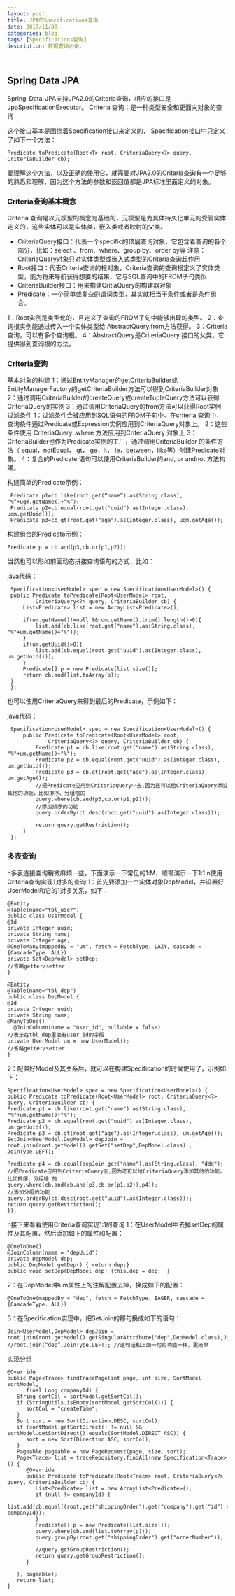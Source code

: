 ```yaml
---
layout: post
title: JPA的Specifications查询
date: 2017/11/08
categories: blog
tags: [Specifications查询]
description: 数据查询必备。

---
```

##  Spring Data JPA
Spring-Data-JPA支持JPA2.0的Criteria查询，相应的接口是JpaSpecificationExecutor。
Criteria 查询：是一种类型安全和更面向对象的查询
 
这个接口基本是围绕着Specification接口来定义的， Specification接口中只定义了如下一个方法：

    Predicate toPredicate(Root<T> root, CriteriaQuery<?> query, CriteriaBuilder cb);
 
要理解这个方法，以及正确的使用它，就需要对JPA2.0的Criteria查询有一个足够的熟悉和理解，因为这个方法的参数和返回值都是JPA标准里面定义的对象。
 
###  Criteria查询基本概念

Criteria 查询是以元模型的概念为基础的，元模型是为具体持久化单元的受管实体定义的，这些实体可以是实体类，嵌入类或者映射的父类。
* CriteriaQuery接口：代表一个specific的顶层查询对象，它包含着查询的各个部分，比如：select 、from、where、group by、order by等
注意：CriteriaQuery对象只对实体类型或嵌入式类型的Criteria查询起作用
* Root接口：代表Criteria查询的根对象，Criteria查询的查询根定义了实体类型，能为将来导航获得想要的结果，它与SQL查询中的FROM子句类似
* CriteriaBuilder接口：用来构建CritiaQuery的构建器对象
* Predicate：一个简单或复杂的谓词类型，其实就相当于条件或者是条件组合。

 1：Root实例是类型化的，且定义了查询的FROM子句中能够出现的类型。
 2：查询根实例能通过传入一个实体类型给 AbstractQuery.from方法获得。
 3：Criteria查询，可以有多个查询根。 
 4：AbstractQuery是CriteriaQuery 接口的父类，它提供得到查询根的方法。
 
 ###  Criteria查询
 
 基本对象的构建
 1：通过EntityManager的getCriteriaBuilder或EntityManagerFactory的getCriteriaBuilder方法可以得到CriteriaBuilder对象
 2：通过调用CriteriaBuilder的createQuery或createTupleQuery方法可以获得CriteriaQuery的实例
 3：通过调用CriteriaQuery的from方法可以获得Root实例
 过滤条件
 1：过滤条件会被应用到SQL语句的FROM子句中。在criteria 查询中，查询条件通过Predicate或Expression实例应用到CriteriaQuery对象上。
 2：这些条件使用 CriteriaQuery .where 方法应用到CriteriaQuery 对象上
 3：CriteriaBuilder也作为Predicate实例的工厂，通过调用CriteriaBuilder 的条件方法（ equal，notEqual， gt， ge，lt， le，between，like等）创建Predicate对象。
 4：复合的Predicate 语句可以使用CriteriaBuilder的and, or andnot 方法构建。
 
 构建简单的Predicate示例：
 
     Predicate p1=cb.like(root.get(“name”).as(String.class), “%”+uqm.getName()+“%”);
     Predicate p2=cb.equal(root.get("uuid").as(Integer.class), uqm.getUuid());
     Predicate p3=cb.gt(root.get("age").as(Integer.class), uqm.getAge());
 构建组合的Predicate示例：
 
    Predicate p = cb.and(p3,cb.or(p1,p2));
 当然也可以形如前面动态拼接查询语句的方式，比如：
 
 java代码：
 
     Specification<UserModel> spec = new Specification<UserModel>() {  
     public Predicate toPredicate(Root<UserModel> root,  
             CriteriaQuery<?> query, CriteriaBuilder cb) {  
         List<Predicate> list = new ArrayList<Predicate>();  
               
         if(um.getName()!=null && um.getName().trim().length()>0){  
             list.add(cb.like(root.get("name").as(String.class), "%"+um.getName()+"%"));  
         }  
         if(um.getUuid()>0){  
             list.add(cb.equal(root.get("uuid").as(Integer.class), um.getUuid()));  
         }  
         Predicate[] p = new Predicate[list.size()];  
         return cb.and(list.toArray(p));  
     }  
     }; 
 也可以使用CriteriaQuery来得到最后的Predicate，示例如下：
   
 java代码：
 
     Specification<UserModel> spec = new Specification<UserModel>() {  
         public Predicate toPredicate(Root<UserModel> root,  
                 CriteriaQuery<?> query, CriteriaBuilder cb) {  
             Predicate p1 = cb.like(root.get("name").as(String.class), "%"+um.getName()+"%");  
             Predicate p2 = cb.equal(root.get("uuid").as(Integer.class), um.getUuid());  
             Predicate p3 = cb.gt(root.get("age").as(Integer.class), um.getAge());  
             //把Predicate应用到CriteriaQuery中去,因为还可以给CriteriaQuery添加其他的功能，比如排序、分组啥的  
             query.where(cb.and(p3,cb.or(p1,p2)));  
             //添加排序的功能  
             query.orderBy(cb.desc(root.get("uuid").as(Integer.class)));  
               
             return query.getRestriction();  
         }  
     };   

### 多表查询
n多表连接查询稍微麻烦一些，下面演示一下常见的1:M，顺带演示一下1:1
n使用Criteria查询实现1对多的查询
1：首先要添加一个实体对象DepModel，并设置好UserModel和它的1对多关系，如下：

    @Entity
    @Table(name="tbl_user")
    public class UserModel {
    @Id
    private Integer uuid;
    private String name;
    private Integer age;
    @OneToMany(mappedBy = "um", fetch = FetchType. LAZY, cascade = {CascadeType. ALL})
    private Set<DepModel> setDep;
    //省略getter/setter
    }
     
    @Entity
    @Table(name="tbl_dep")
    public class DepModel {
    @Id
    private Integer uuid;
    private String name;
    @ManyToOne()
      @JoinColumn(name = "user_id", nullable = false)
    //表示在tbl_dep里面有user_id的字段
    private UserModel um = new UserModel();
    //省略getter/setter
    }

2：配置好Model及其关系后，就可以在构建Specification的时候使用了，示例如下：

    Specification<UserModel> spec = new Specification<UserModel>() {
    public Predicate toPredicate(Root<UserModel> root, CriteriaQuery<?> query, CriteriaBuilder cb) {
    Predicate p1 = cb.like(root.get("name").as(String.class), "%"+um.getName()+"%");
    Predicate p2 = cb.equal(root.get("uuid").as(Integer.class), um.getUuid());
    Predicate p3 = cb.gt(root.get("age").as(Integer.class), um.getAge());
    SetJoin<UserModel,DepModel> depJoin = root.join(root.getModel().getSet("setDep",DepModel.class) , JoinType.LEFT);
     
    Predicate p4 = cb.equal(depJoin.get("name").as(String.class), "ddd");
    //把Predicate应用到CriteriaQuery去,因为还可以给CriteriaQuery添加其他的功能，比如排序、分组啥 的
    query.where(cb.and(cb.and(p3,cb.or(p1,p2)),p4));
    //添加分组的功能
    query.orderBy(cb.desc(root.get("uuid").as(Integer.class)));
    return query.getRestriction();
    }};

n接下来看看使用Criteria查询实现1:1的查询
1：在UserModel中去掉setDep的属性及其配置，然后添加如下的属性和配置：

    @OneToOne()
    @JoinColumn(name = "depUuid")
    private DepModel dep;
    public DepModel getDep() { return dep;}
    public void setDep(DepModel dep) {this.dep = dep;  }
2：在DepModel中um属性上的注解配置去掉，换成如下的配置：

    @OneToOne(mappedBy = "dep", fetch = FetchType. EAGER, cascade = {CascadeType. ALL})
3：在Specification实现中，把SetJoin的那句换成如下的语句：

    Join<UserModel,DepModel> depJoin =
    root.join(root.getModel().getSingularAttribute("dep",DepModel.class),JoinType.LEFT);
    //root.join(“dep”,JoinType.LEFT); //这句话和上面一句的功能一样，更简单

实现分组

    @Override
    public Page<Trace> findTracePage(int page, int size, SortModel sortModel,
          final Long companyId) {
       String sortCol = sortModel.getSortCol();
       if (StringUtils.isEmpty(sortModel.getSortCol())) {
          sortCol = "createTime";
       }
       Sort sort = new Sort(Direction.DESC, sortCol);
       if (sortModel.getSortDirect() != null && sortModel.getSortDirect().equals(SortModel.DIRECT_ASC)) {
          sort = new Sort(Direction.ASC, sortCol);
       }
       Pageable pageable = new PageRequest(page, size, sort);
       Page<Trace> list = traceRepository.findAll(new Specification<Trace>() {
          @Override
          public Predicate toPredicate(Root<Trace> root, CriteriaQuery<?> query, CriteriaBuilder cb) {
             List<Predicate> list = new ArrayList<Predicate>();
             if (null != companyId) {
                list.add(cb.equal((root.get("shippingOrder").get("company").get("id").as(Long.class)), companyId));
             }
             Predicate[] p = new Predicate[list.size()];
             query.where(cb.and(list.toArray(p)));
             query.groupBy(root.get("shippingOrder").get("orderNumber"));
    
             //query.getGroupRestriction();
             return query.getGroupRestriction();
          }
    
       }, pageable);
       return list;
    }